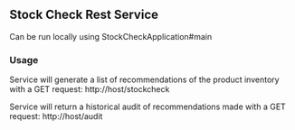 ## Stock Check Rest Service

Can be run locally using StockCheckApplication#main


### Usage
Service will generate a list of recommendations of the product inventory with a GET request: http://host/stockcheck

Service will return a historical audit of recommendations made with a GET request: http://host/audit
